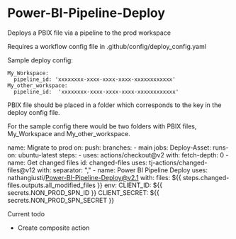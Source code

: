 # Power-BI-Pipeline-Deploy
Deploys a PBIX file via a pipeline to the prod workspace

Requires a workflow config file in .github/config/deploy_config.yaml

Sample deploy config:

    My_Workspace:
      pipeline_id: 'xxxxxxxx-xxxx-xxxx-xxxx-xxxxxxxxxxxx'
    My_other_workspace:
      pipeline_id:  'xxxxxxxx-xxxx-xxxx-xxxx-xxxxxxxxxxxx'

PBIX file should be placed in a folder which corresponds to the key in the deploy config file. 

For the sample config there would be two folders with PBIX files, My_Workspace and My_other_workspace.


name: Migrate to prod
on:
  push:
    branches:
      - main
jobs:
  Deploy-Asset:
    runs-on: ubuntu-latest
    steps:
      - uses: actions/checkout@v2
        with:
          fetch-depth: 0
      - name: Get changed files
        id: changed-files
        uses: tj-actions/changed-files@v12
        with:
          separator: ","
      - name: Power BI Pipeline Deploy
        uses: nathangiusti/Power-BI-Pipeline-Deploy@v2.1
        with:
          files: ${{ steps.changed-files.outputs.all_modified_files }}
        env:
          CLIENT_ID: ${{ secrets.NON_PROD_SPN_ID }}
          CLIENT_SECRET: ${{ secrets.NON_PROD_SPN_SECRET }}


Current todo
- Create composite action
